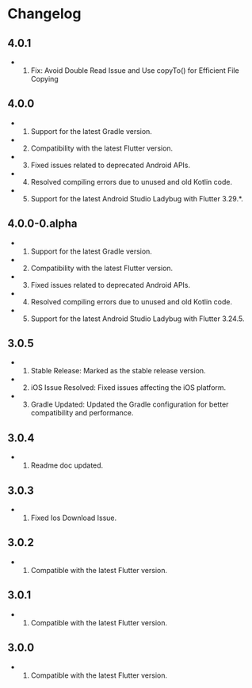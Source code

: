 # Changelog
## 4.0.1
- 1. Fix: Avoid Double Read Issue and Use copyTo() for Efficient File Copying
## 4.0.0
- 1. Support for the latest Gradle version.
- 2. Compatibility with the latest Flutter version.
- 3. Fixed issues related to deprecated Android APIs.
- 4. Resolved compiling errors due to unused and old Kotlin code.
- 5. Support for the latest Android Studio Ladybug with Flutter 3.29.*.
## 4.0.0-0.alpha
- 1. Support for the latest Gradle version.
- 2. Compatibility with the latest Flutter version.
- 3. Fixed issues related to deprecated Android APIs.
- 4. Resolved compiling errors due to unused and old Kotlin code.
- 5. Support for the latest Android Studio Ladybug with Flutter 3.24.5.
## 3.0.5
- 1. Stable Release: Marked as the stable release version.
- 2. iOS Issue Resolved: Fixed issues affecting the iOS platform.
- 3. Gradle Updated: Updated the Gradle configuration for better compatibility and performance.
## 3.0.4
- 1. Readme doc updated.
## 3.0.3
- 1. Fixed Ios Download Issue.
## 3.0.2
- 1. Compatible with the latest Flutter version. 
## 3.0.1
- 1. Compatible with the latest Flutter version.
## 3.0.0
- 1. Compatible with the latest Flutter version.